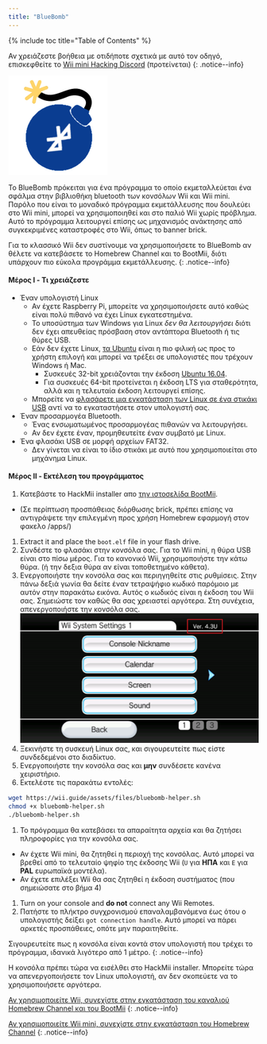 ```yaml
---
title: "BlueBomb"
---
```


{% include toc title="Table of Contents" %}

Αν χρειάζεστε βοήθεια με οτιδήποτε σχετικά με αυτό τον οδηγό, επισκεφθείτε το [Wii mini Hacking Discord](https://discord.gg/6ryxnkS) (προτείνεται)
{: .notice--info}

![Bluebomb](/images/bluebomb.png)

To BlueBomb πρόκειται για ένα πρόγραμμα το οποίο εκμεταλλεύεται ένα σφάλμα στην βιβλιοθήκη bluetooth των κονσόλων Wii και Wii mini. Παρόλο που είναι το μοναδικό πρόγραμμα εκμετάλλευσης που δουλεύει στο Wii mini, μπορεί να χρησιμοποιηθεί και στο παλιό Wii χωρίς πρόβλημα. Αυτό το πρόγραμμα λειτουργεί επίσης ως μηχανισμός ανάκτησης από συγκεκριμένες καταστροφές στο Wii, όπως το banner brick.

Για το κλασσικό Wii δεν συστίνουμε να χρησιμοποιήσετε το BlueBomb αν θέλετε να κατεβάσετε το Homebrew Channel και το BootMii, διότι υπάρχουν πιο εύκολα προγράμμα εκμετάλλευσης.
{: .notice--info}

#### Μέρος I - Τι χρειάζεστε
- Έναν υπολογιστή Linux
  - Αν έχετε Raspberry Pi, μπορείτε να χρησιμοποιήσετε αυτό καθώς είναι πολύ πιθανό να έχει Linux εγκατεστημένα.
  - Το υποσύστημα των Windows για Linux *δεν θα λειτουργήσει* διότι δεν έχει απευθείας πρόσβαση στον αντάπτορα Bluetooth ή τις θύρες USB.
  - Εάν δεν έχετε Linux, [τα Ubuntu](https://ubuntu.com/download/desktop) είναι η πιο φιλική ως προς το χρήστη επιλογή και μπορεί να τρέξει σε υπολογιστές που τρέχουν Windows ή Mac.
    - Συσκευές 32-bit χρειάζονται την έκδοση [Ubuntu 16.04](http://releases.ubuntu.com/16.04/).
    - Για συσκευές 64-bit προτείνεται η έκδοση LTS για σταθερότητα, αλλά και η τελευταία έκδοση λειτουργεί επίσης.
  - Μπορείτε να [φλασάρετε μια εγκατάσταση των Linux σε ένα στικάκι USB](https://ubuntu.com/tutorials/tutorial-create-a-usb-stick-on-windows#1-overview) αντί να το εγκαταστήσετε στον υπολογιστή σας.
- Έναν προσαρμογέα Bluetooth.
  - Ένας ενσωματωμένος προσαρμογέας πιθανών να λειτουργήσει.
  - Αν δεν έχετε έναν, προμηθευτείτε έναν συμβατό με Linux.
- Ένα φλασάκι USB σε μορφή αρχείων FAT32.
  - Δεν γίνεται να είναι το ίδιο στικάκι με αυτό που χρησιμοποιείται στο μηχάνημα Linux.

#### Μέρος II - Εκτέλεση του προγράμματος
1. Κατεβάστε το HackMii installer απο [ την ιστοσελίδα BootMii](https://bootmii.org/download/).
- (Σε περίπτωση προσπάθειας διόρθωσης brick, πρέπει επίσης να αντιγράψετε την επιλεγμένη προς χρήση Homebrew εφαρμογή στον φακελο /apps/)
1. Extract it and place the `boot.elf` file in your flash drive.
1. Συνδέστε το φλασάκι στην κονσόλα σας. Για το Wii mini, η θύρα USB είναι στο πίσω μέρος. Για το κανονικό Wii, χρησιμοποιήστε την κάτω θύρα. (ή την δεξια θύρα αν είναι τοποθετημένο κάθετα).
1. Ενεργοποιήστε την κονσόλα σας και περιηγηθείτε στις ρυθμίσεις. Στην πάνω δεξιά γωνία θα δείτε έναν τετραψήφιο κωδικό παρόμοιο με αυτόν στην παρακάτω εικόνα. Αυτός ο κωδικός είναι η έκδοση του Wii σας. Σημειώστε τον καθώς θα σας χρειαστεί αργότερα. Στη συνέχεια, απενεργοποιήστε την κονσόλα σας. ![ΈκδοσηΣυστήματος](/images/Wii/SystemMenuVersion.png)
1. Ξεκινήστε τη συσκευή Linux σας, και σιγουρευτείτε πως είστε συνδεδεμένοι στο διαδίκτυο.
1. Ενεργοποιήστε την κονσόλα σας και **μην** συνδέσετε κανένα χειριστήριο.
1. Εκτελέστε τις παρακάτω εντολές:
```bash
wget https://wii.guide/assets/files/bluebomb-helper.sh
chmod +x bluebomb-helper.sh
./bluebomb-helper.sh
```
1. Το πρόγραμμα θα κατεβάσει τα απαραίτητα αρχεία και θα ζητήσει πληροφορίες για την κονσόλα σας.
  - Αν έχετε Wii mini, θα ζητηθεί η περιοχή της κονσόλας. Αυτό μπορεί να βρεθεί από το τελευταίο ψηφίο της έκδοσης Wii (`U` για **ΗΠΑ** και `E` για **PAL** ευρωπαϊκά μοντέλα).
  - Αν έχετε επιλέξει Wii θα σας ζητηθεί η έκδοση συστήματος (που σημειώσατε στο βήμα 4)
1. Turn on your console and **do not** connect any Wii Remotes.
1. Πατήστε το πλήκτρο συγχρονισμού επαναλαμβανόμενα έως ότου ο υπολογιστής δείξει `got connection handle`. Αυτό μπορεί να πάρει αρκετές προσπάθειες, οπότε μην παραιτηθείτε.

Σιγουρευτείτε πως η κονσόλα είναι κοντά στον υπολογιστή που τρέχει το πρόγραμμα, ιδανικά λιγότερο από 1 μέτρο.
{: .notice--info}

Η κονσόλα πρέπει τώρα να εισέλθει στο HackMii installer. Μπορείτε τώρα να απενεργοποιήσετε τον Linux υπολογιστή, αν δεν σκοπεύετε να το χρησιμοποιήσετε αργότερα.

[Αν χρησιμοποιείτε Wii, συνεχίστε στην εγκατάσταση του καναλιού Homebrew Channel και του BootMii](hbc)
{: .notice--info}

[Αν χρησιμοποιείτε Wii mini, συνεχίστε στην εγκατάσταση του Homebrew Channel](hbc-mini)
{: .notice--info}
